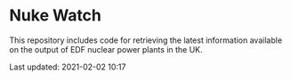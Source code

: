 # Nuke Watch

This repository includes code for retrieving the latest information available on the output of EDF nuclear power plants in the UK.

Last updated: 2021-02-02 10:17
